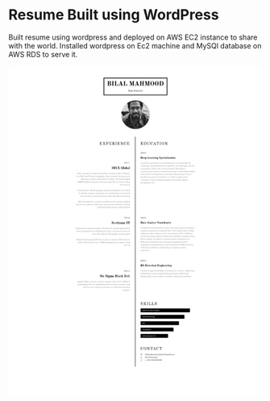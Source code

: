 # Resume Built using WordPress 

Built resume using wordpress and deployed on AWS EC2 instance to share with the world. Installed wordpress on Ec2 machine and
MySQl database on AWS RDS to serve it.

<p align="center">
  <img src="interactive resume-1.jpg"  width="1000"/>
</p>
